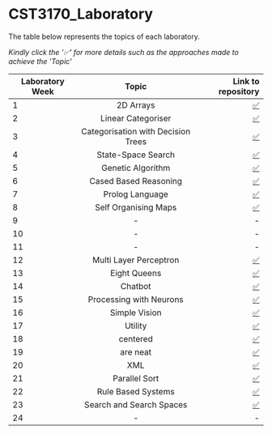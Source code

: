 # CST3170_Laboratory

The table below represents the topics of each laboratory. 

  _Kindly click the '✅' for more details such as the approaches made to achieve the 'Topic'_

| Laboratory Week        | Topic         | Link to repository |
| ---------------------- |:------------: | -------------------------------: |
| 1           | 2D Arrays | [✅](./src/lab1)              |
| 2           | Linear Categoriser      |        [✅](./src/lab2)          |
| 3           | Categorisation with Decision Trees      |         [✅](./src/lab3)         |
| 4           | State-Space Search |         [✅](./src/lab4)     |
| 5           | Genetic Algorithm      |           [✅](./src/lab5)      |
| 6           | Cased Based Reasoning      |         [✅](./src/lab6)          |
| 7           | Prolog Language | [✅](./src/lab7)               |
| 8           | Self Organising Maps      |        [✅](./src/lab8)         |
| 9           | -      |    -               |
| 10          | -      |    -               |
| 11          | - | -              |
| 12          | Multi Layer Perceptron      |  [✅](./src/lab12)  |
| 13          | Eight Queens      |    [✅](./src/lab13) |
| 14          | Chatbot | [✅](./src/lab14) |
| 15          | Processing with Neurons      |   [✅](./src/lab15) |
| 16          | Simple Vision      |    [✅](./src/lab16) |
| 17          | Utility | [✅](./src/lab17) |
| 18          | centered      |   [✅](./src/lab18) |
| 19          | are neat      |    [✅](./src/lab19) |
| 20          | XML | [✅](./src/lab20) |
| 21          | Parallel Sort      |   [✅](./src/lab21) |
| 22          | Rule Based Systems      |    [✅](./src/lab22) |
| 23          | Search and Search Spaces | [✅](./src/lab23) |
| 24          | - | - |
